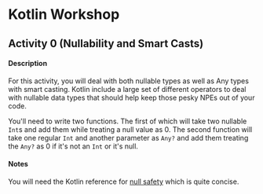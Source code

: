 # Kotlin Workshop #
## Activity 0 (Nullability and Smart Casts) ##

#### Description ####
For this activity, you will deal with both nullable types as well as Any types with smart casting. Kotlin include a large set of different operators to deal with nullable data types that should help keep those pesky NPEs out of your code.

You'll need to write two functions. The first of which will take two nullable `Int`s and add them while treating a null value as 0. The second function will take one regular `Int` and another parameter as `Any?` and add them treating the `Any?` as 0 if it's not an `Int` or it's null.

#### Notes ####
You will need the Kotlin reference for [null safety](https://kotlinlang.org/docs/reference/null-safety.html) which is quite concise.
